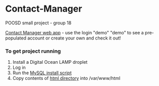 # Contact-Manager
POOSD small project - group 18

[Contact Manager web app](http://poosd-project.com) - use the login "demo" "demo" to see a pre-populated account or create your own and check it out!

### To get project running
1. Install a Digital Ocean LAMP droplet
2. Log in
3. Run the [MySQL install script](mysql/db_script.txt)
4. Copy contents of [html directory](/html) into /var/www/html
